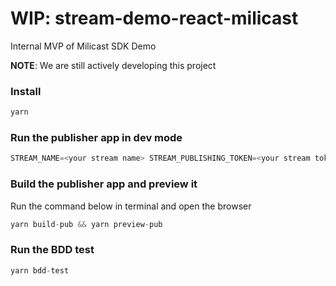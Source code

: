 # WIP: stream-demo-react-milicast
Internal MVP of Milicast SDK Demo

**NOTE**: We are still actively developing this project

### Install 
```javascript
yarn
```

### Run the publisher app in dev mode
```javascript
STREAM_NAME=<your stream name> STREAM_PUBLISHING_TOKEN=<your stream token> yarn dev-pub
```


### Build the publisher app and preview it
Run the command below in terminal and open the browser
```javascript
yarn build-pub && yarn preview-pub
```

### Run the BDD test
```javascript
yarn bdd-test
```
